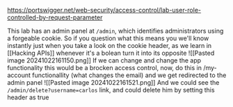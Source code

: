 https://portswigger.net/web-security/access-control/lab-user-role-controlled-by-request-parameter

This lab has an admin panel at `/admin`, which identifies administrators using a forgeable cookie. So if you question what this means you we'll know instantly just when you take a look on the cookie header, as we learn in [[Hacking APIs]] whenever it's a bolean turn it into its opposite
![[Pasted image 20241022161150.png]]
If we can change and change the app functionality this would be a brocken access control, now, do this in /my-account functionallity (what changes the email) and we get redirected to the admin panel
![[Pasted image 20241022161521.png]]
And we could see the `/admin/delete?username=carlos` link, and could delete him by setting this header as true